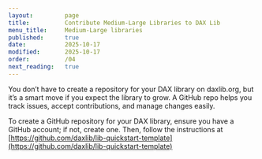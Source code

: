 ```yaml
---
layout:         page
title:          Contribute Medium-Large Libraries to DAX Lib
menu_title:     Medium-Large libraries
published:      true
date:           2025-10-17
modified:       2025-10-17
order:          /04
next_reading:   true
---
```


You don’t have to create a repository for your DAX library on daxlib.org, but it’s a smart move if you expect the library to grow. A GitHub repo helps you track issues, accept contributions, and manage changes easily.

To create a GitHub repository for your DAX library, ensure you have a GitHub account; if not, create one. Then, follow the instructions at [https://github.com/daxlib/lib-quickstart-template](https://github.com/daxlib/lib-quickstart-template)

